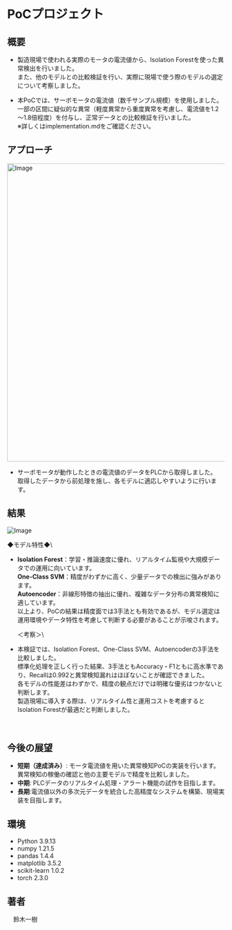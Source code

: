# PoCプロジェクト

## 概要
 
- 製造現場で使われる実際のモータの電流値から、Isolation Forestを使った異常検出を行いました。\
また、他のモデルとの比較検証を行い、実際に現場で使う際のモデルの選定について考察しました。

 - 本PoCでは、サーボモータの電流値（数千サンプル規模）を使用しました。\
一部の区間に疑似的な異常（軽度異常から重度異常を考慮し、電流値を1.2～1.8倍程度）を付与し、正常データとの比較検証を行いました。\
※詳しくはimplementation.mdをご確認ください。

 
## アプローチ
 
<img width="1060" height="691" alt="Image" src="https://github.com/user-attachments/assets/fabce3cb-9a9c-454b-bafe-760ddfbe0d9b" />

  
- サーボモータが動作したときの電流値のデータをPLCから取得しました。\
取得したデータから前処理を施し、各モデルに適応しやすいように行います。

## 結果

![Image](https://github.com/user-attachments/assets/2b5234c7-93a9-49b5-a938-e25242dab737)

 
 ◆モデル特性◆\
- **Isolation Forest**：学習・推論速度に優れ、リアルタイム監視や大規模データでの運用に向いています。\
**One-Class SVM**：精度がわずかに高く、少量データでの検出に強みがあります。\
**Autoencoder**：非線形特徴の抽出に優れ、複雑なデータ分布の異常検知に適しています。\
以上より、PoCの結果は精度面では3手法とも有効であるが、モデル選定は運用環境やデータ特性を考慮して判断する必要があることが示唆されます。

 
   ＜考察＞\
- 本検証では、Isolation Forest、One-Class SVM、Autoencoderの3手法を比較しました。\
  標準化処理を正しく行った結果、3手法ともAccuracy・F1ともに高水準であり、Recallは0.992と異常検知漏れはほぼないことが確認できました。\
  各モデルの性能差はわずかで、精度の観点だけでは明確な優劣はつかないと判断します。\
  製造現場に導入する際は、リアルタイム性と運用コストを考慮するとIsolation Forestが最適だと判断しました。

　
## 今後の展望

- **短期（達成済み）**: モータ電流値を用いた異常検知PoCの実装を行います。異常検知の稼働の確認と他の主要モデルで精度を比較しました。
- **中期**: PLCデータのリアルタイム処理・アラート機能の試作を目指します。
- **長期**:電流値以外の多次元データを統合した高精度なシステムを構築、現場実装を目指します。

## 環境

- Python 3.9.13
- numpy 1.21.5
- pandas 1.4.4
- matplotlib 3.5.2
- scikit-learn 1.0.2
- torch 2.3.0
  
## 著者
　鈴木一樹
